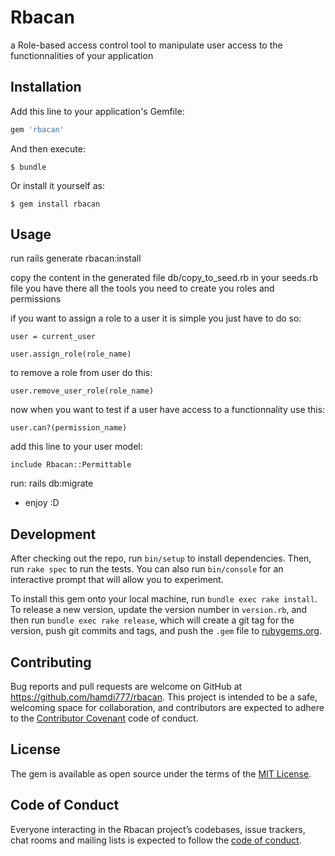 # Rbacan

a Role-based access control tool to manipulate user access to the functionnalities of your application

## Installation

Add this line to your application's Gemfile:

```ruby
gem 'rbacan'
```

And then execute:

    $ bundle

Or install it yourself as:

    $ gem install rbacan

## Usage

run rails generate rbacan:install

copy the content in the generated file db/copy_to_seed.rb in your seeds.rb file
you have there all the tools you need to create you roles and permissions

if you want to assign a role to a user it is simple you just have to do so:

    user = current_user

    user.assign_role(role_name)

to remove a role from user do this:

    user.remove_user_role(role_name)

now when you want to test if a user have access to a functionnality use this:

    user.can?(permission_name)

add this line to your user model:

    include Rbacan::Permittable

run:
    rails db:migrate

- enjoy :D
## Development

After checking out the repo, run `bin/setup` to install dependencies. Then, run `rake spec` to run the tests. You can also run `bin/console` for an interactive prompt that will allow you to experiment.

To install this gem onto your local machine, run `bundle exec rake install`. To release a new version, update the version number in `version.rb`, and then run `bundle exec rake release`, which will create a git tag for the version, push git commits and tags, and push the `.gem` file to [rubygems.org](https://rubygems.org).

## Contributing

Bug reports and pull requests are welcome on GitHub at https://github.com/hamdi777/rbacan. This project is intended to be a safe, welcoming space for collaboration, and contributors are expected to adhere to the [Contributor Covenant](http://contributor-covenant.org) code of conduct.

## License

The gem is available as open source under the terms of the [MIT License](https://opensource.org/licenses/MIT).

## Code of Conduct

Everyone interacting in the Rbacan project’s codebases, issue trackers, chat rooms and mailing lists is expected to follow the [code of conduct](https://github.com/[USERNAME]/rbacan/blob/master/CODE_OF_CONDUCT.md).
